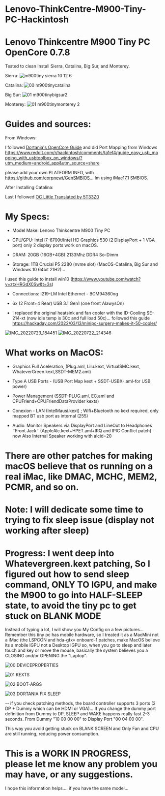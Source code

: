 # Lenovo-ThinkCentre-M900-Tiny-PC-Hackintosh

# Lenovo Thinkcentre M900 Tiny PC OpenCore 0.7.8

 

Tested to clean Install Sierra, Catalina, Big Sur, and Monterey.

Sierra:
![m900tiny sierra 10 12 6](https://user-images.githubusercontent.com/74636450/181305352-69758405-f766-45f1-9ee1-d86e106ebb25.png)

Catalina:
![00 m900tinycatalina](https://user-images.githubusercontent.com/74636450/180625322-7ae9e0b4-417d-449e-a2ec-f17248c5d5e6.png)

Big Sur:
![01 m900tinybigsur2](https://user-images.githubusercontent.com/74636450/180625420-b50c4ef7-e666-4592-85dc-3fc29d6b20ee.png)

Monterey:
![01 m900tinymonterey 2](https://user-images.githubusercontent.com/74636450/180625421-6e476b95-a6d4-4b6a-b095-0a5a4e715df6.png)



# Guides and sources:

From Windows:

I followed [Dortania's OpenCore Guide](https://dortania.github.io/)
 and did Port Mapping from Windows https://www.reddit.com/r/hackintosh/comments/ta1ef4/guide_easy_usb_mapping_with_usbtoolbox_on_windows/?utm_medium=android_app&utm_source=share 

please add your own PLATFORM INFO, with https://github.com/corpnewt/GenSMBIOS... Im using iMac17,1 SMBIOS. 

After Installing Catalina:

Last I followed [OC Little Translated by 5T33Z0](https://github.com/5T33Z0/OC-Little-Translated)


# My Specs:

- Model Make: Lenovo Thinkcentre M900 Tiny PC

- CPU/GPU: Intel i7-6700t/Intel HD Graphics 530 (2 DisplayPort + 1 VGA port) only 2 display ports work on macOS.

- DRAM: 20GB (16GB+4GB) 2133Mhz DDR4 So-Dimm

- Storage: 1TB Crucial P5 2280 (nvme slot) (MacOS-Catalina, Big Sur and Windows 10 64bit 21H2)... 

I used this guide to install win10 (https://www.youtube.com/watch?v=ztxHRGdX0Sw&t=3s)

- Connections: I219-LM Intel Ethernet - BCM94360ng 

- 6x (2 Front+4 Rear) USB 3.1 Gen1 (one front AlawysOn)

- I replaced the original heatsink and fan cooler with the ID-Cooling SE-214-xt (now idle temp is 30c and full load 50c)... 
followed this guide https://hackaday.com/2022/03/13/minipc-surgery-makes-it-50-cooler/ 

![IMG_20220723_184451](https://user-images.githubusercontent.com/74636450/180625287-2f2fdefe-3229-4fc6-9710-48e455dea7ed.jpg)
![IMG_20220722_214346](https://user-images.githubusercontent.com/74636450/180625300-567f6312-f886-42ba-a08c-b04dd04a3306.jpg)


# What works on MacOS:


- Graphics Full Aceleration, (Plug.aml, Lilu.kext, VirtualSMC.kext, WhateverGreen.kext,SSDT-MEM2.aml)

- Type A USB Ports - (USB Port Map kext + SSDT-USBX-.aml-for USB power)

- Power Management (SSDT-PLUG.aml, EC.aml and CPUFriend+CPUFriendDataProvider kexts)

- Conexion - LAN (IntelMausi.kext) ; Wifi+Bluetooth no kext required, only mapped BT usb port as internal (255)

- Audio: Monitor Speakers via DisplayPort and LineOut to Headphones ¨Front Jack¨ (AppleAlc.kext+HPET.aml+IRQ and IPIC Conflict patch) - now Also Internal Speaker working with alcid=20


# There are other patches for making macOS believe that os running on a real iMac, like DMAC, MCHC, MEM2, PCMR, and so on.


# Note: I will dedicate some time to trying to fix sleep issue (display not working after sleep)

# Progress: I went deep into Whatevergreen.kext patching, So I figured out how to send sleep command, ONLY TO IGPU, and make the M900 to go into HALF-SLEEP state, to avoid the tiny pc to get stuck on BLANK MODE
Instead of typing a lot, I will show you My Config on a few pictures... Remember this tiny pc has mobile hardware, so I treated it as a MacMini not a iMac (the LSPCON and hda-gfx= onboard-1 patches, make MacOS believe its a mobile IGPU not a Desktop IGPU
so, when you go to sleep and later touch and key or move the mouse, basically the system believes you a CLOSING and/or OPENING the "Laptop".

![00 DEVICEPROPERTIES](https://user-images.githubusercontent.com/74636450/181666524-5afc44bc-bddc-411e-a4d5-0bc75f35e26f.png)

![01 KEXTS](https://user-images.githubusercontent.com/74636450/181666527-f5951e4d-2df3-4f53-8ca1-bee4b3d78b51.png)

![02 BOOT-ARGS](https://user-images.githubusercontent.com/74636450/181666534-a63a1115-1834-4aad-8e52-6f5334ed3e81.png)

![03 DORTANIA FIX SLEEP](https://user-images.githubusercontent.com/74636450/181666540-fc3606db-43f1-499d-9d87-05111e72a2b7.png)

-- if you check patching methods, the board controller supports 3 ports (2 DP + Dummy which can be HDMI or VGA)... If you change the dummy port definition from Dummy to DP, SLEEP and WAKE happens really fast 2-3 seconds.
From Dummy "10 00 00 00" to Display Port "00 04 00 00".

This way you avoid getting stuck on BLANK SCREEN and Only Fan and CPU are still running, reducing power consumption.

# This is a WORK IN PROGRESS, please let me know any problem you may have, or any suggestions.




I hope this information helps.... if you have the same model...
